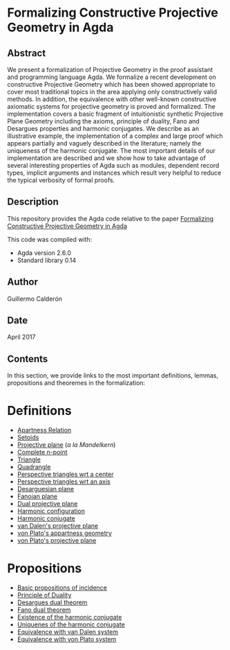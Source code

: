 Formalizing Constructive Projective Geometry in Agda
=======================================================

Abstract
---------

We present a formalization of Projective Geometry in the
proof assistant and programming language Agda.
We formalize a recent development on constructive Projective Geometry
which has been showed appropriate to cover most traditional topics in
the area applying only constructively valid methods. In addition, the
equivalence with other well-known constructive axiomatic systems for
projective geometry is proved and formalized.
The implementation covers a basic fragment of intuitionistic synthetic
Projective Plane Geometry including the axioms, principle of duality,
Fano and Desargues properties and harmonic conjugates.
We describe as an illustrative example, the implementation of a complex
and large proof which appears partially and vaguely described in the
literature; namely the uniqueness of the harmonic conjugate.
The most important details of our implementation are described and
we show how to take advantage of several interesting properties of Agda
such as modules, dependent record types, implicit arguments and instances
which result very helpful to reduce the typical verbosity of formal proofs.

Description
------------

This repository provides the Agda code relative to the paper
[Formalizing Constructive Projective Geometry in Agda](https://doi.org/10.1016/j.entcs.2018.10.005)

This code was compiled with:

+  Agda version 2.6.0
+  Standard library 0.14

Author
------
Guillermo Calderón

Date
-----

April 2017

Contents
---------

In this section, we provide links to the most important definitions, lemmas,
propositions and theoremes in the formalization:

Definitions
===========

+  [Apartness Relation](/Relation/Binary/Apartness.agda#L16)
+  [Setoids](/Relation/Binary/Apartness.agda#L51)
+  [Projective plane](/ProjectivePlane.agda#L132) (*a la Mandelkern*)
+  [Complete n-point](/ProjectivePlane/CompleteNPoint.agda#L26)
+  [Triangle](/ProjectivePlane/CompleteNPoint/Triangle.agda#L128)
+  [Quadrangle](/ProjectivePlane/CompleteNPoint/Quadrangle.agda#L33)
+  [Perspective triangles wrt a center](/ProjectivePlane/CompleteNPoint/Triangle/Perspective.agda#L62)
+  [Perspective triangles wrt an axis](/ProjectivePlane/CompleteNPoint/Triangle/Perspective.agda#L75)
+  [Desarguesian plane](/ProjectivePlane/Desargues.agda#L12)
+  [Fanoian plane](ProjectivePlane/Fano.agda#L46)
+  [Dual projective plane](ProjectivePlane/Duality.agda#L116)
+  [Harmonic configuration](/ProjectivePlane/Harmonic/Base.agda#L28)
+  [Harmonic conjugate](/ProjectivePlane/Harmonic/Base.agda#L169)
+  [van Dalen's projective plane](/VanDalen/Outside.agda)
+  [von Plato's appartness geometry](/VonPlato/ApartnessGeometry.agda)
+  [von Plato's projective plane](/VonPlato/ProjectiveGeometry.agda)

Propositions
============

+ [Basic propositions of incidence](/ProjectivePlane/Properties.agda)
+ [Principle of Duality](/ProjectivePlane/Duality.agda)
+ [Desargues dual theorem](/ProjectivePlane/Desargues.agda)
+ [Fano dual theorem](/ProjectivePlane/Fano.agda)
+ [Existence of the harmonic conjugate](/ProjectivePlane/Harmonic/Base.agda#L176)
+ [Uniquenes of the harmonic conjugate](/ProjectivePlane/Harmonic/Uniqueness/Main.agda#L27)
+ [Equivalence with van Dalen system](/VanDalen/Outside.agda#L371)
+ [Equivalence with von Plato system](/VonPlato/ProjectiveGeometry.agda#L166)
